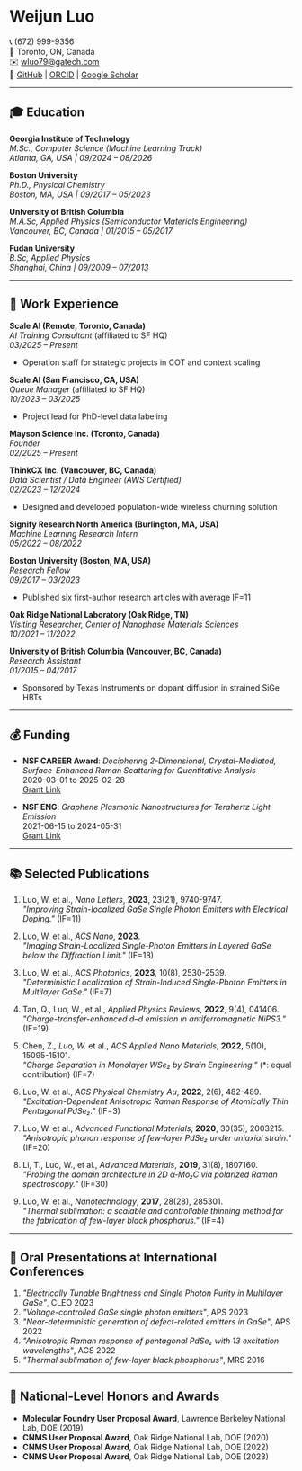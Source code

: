 # Weijun Luo

📞 (672) 999-9356  
📍 Toronto, ON, Canada  
✉️ wluo79@gatech.com  
🔗 [GitHub](https://github.com/arenasluo) | [ORCID](https://orcid.org/0000-0002-6048-5164) | [Google Scholar](https://scholar.google.ca/citations?user=-ws6WvsAAAAJ&hl=en)

---

## 🎓 Education

**Georgia Institute of Technology**  
*M.Sc., Computer Science (Machine Learning Track)*  
_Atlanta, GA, USA | 09/2024 – 08/2026_

**Boston University**  
*Ph.D., Physical Chemistry*  
_Boston, MA, USA | 09/2017 – 05/2023_

**University of British Columbia**  
*M.A.Sc, Applied Physics (Semiconductor Materials Engineering)*  
_Vancouver, BC, Canada | 01/2015 – 05/2017_

**Fudan University**  
*B.Sc, Applied Physics*  
_Shanghai, China | 09/2009 – 07/2013_

---

## 💼 Work Experience

**Scale AI (Remote, Toronto, Canada)**  
*AI Training Consultant* (affiliated to SF HQ)  
_03/2025 – Present_  
- Operation staff for strategic projects in COT and context scaling

**Scale AI (San Francisco, CA, USA)**  
*Queue Manager* (affiliated to SF HQ)  
_10/2023 – 03/2025_  
- Project lead for PhD-level data labeling

**Mayson Science Inc. (Toronto, Canada)**  
*Founder*  
_02/2025 – Present_

**ThinkCX Inc. (Vancouver, BC, Canada)**  
*Data Scientist / Data Engineer (AWS Certified)*  
_02/2023 – 12/2024_  
- Designed and developed population-wide wireless churning solution

**Signify Research North America (Burlington, MA, USA)**  
*Machine Learning Research Intern*  
_05/2022 – 08/2022_

**Boston University (Boston, MA, USA)**  
*Research Fellow*  
_09/2017 – 03/2023_  
- Published six first-author research articles with average IF=11

**Oak Ridge National Laboratory (Oak Ridge, TN)**  
*Visiting Researcher, Center of Nanophase Materials Sciences*  
_10/2021 – 11/2022_

**University of British Columbia (Vancouver, BC, Canada)**  
*Research Assistant*  
_01/2015 – 04/2017_  
- Sponsored by Texas Instruments on dopant diffusion in strained SiGe HBTs

---

## 💰 Funding

- **NSF CAREER Award**: *Deciphering 2-Dimensional, Crystal-Mediated, Surface-Enhanced Raman Scattering for Quantitative Analysis*  
  2020-03-01 to 2025-02-28  
  [Grant Link](https://app.dimensions.ai/details/grant/grant.8966022)

- **NSF ENG**: *Graphene Plasmonic Nanostructures for Terahertz Light Emission*  
  2021-06-15 to 2024-05-31  
  [Grant Link](https://app.dimensions.ai/details/grant/grant.970547)

---

## 📚 Selected Publications

1. Luo, W. et al., *Nano Letters*, **2023**, 23(21), 9740-9747.  
   *"Improving Strain-localized GaSe Single Photon Emitters with Electrical Doping."* (IF=11)

2. Luo, W. et al., *ACS Nano*, **2023**.  
   *"Imaging Strain-Localized Single-Photon Emitters in Layered GaSe below the Diffraction Limit."* (IF=18)

3. Luo, W. et al., *ACS Photonics*, **2023**, 10(8), 2530-2539.  
   *"Deterministic Localization of Strain-Induced Single-Photon Emitters in Multilayer GaSe."* (IF=7)

4. Tan, Q., Luo, W., et al., *Applied Physics Reviews*, **2022**, 9(4), 041406.  
   *"Charge-transfer-enhanced d–d emission in antiferromagnetic NiPS3."* (IF=19)

5. Chen, Z.*, Luo, W.* et al., *ACS Applied Nano Materials*, **2022**, 5(10), 15095-15101.  
   *"Charge Separation in Monolayer WSe₂ by Strain Engineering."* (*: equal contribution) (IF=7)

6. Luo, W. et al., *ACS Physical Chemistry Au*, **2022**, 2(6), 482-489.  
   *"Excitation-Dependent Anisotropic Raman Response of Atomically Thin Pentagonal PdSe₂."* (IF=3)

7. Luo, W. et al., *Advanced Functional Materials*, **2020**, 30(35), 2003215.  
   *"Anisotropic phonon response of few-layer PdSe₂ under uniaxial strain."* (IF=20)

8. Li, T., Luo, W., et al., *Advanced Materials*, **2019**, 31(8), 1807160.  
   *"Probing the domain architecture in 2D α‐Mo₂C via polarized Raman spectroscopy."* (IF=30)

9. Luo, W. et al., *Nanotechnology*, **2017**, 28(28), 285301.  
   *"Thermal sublimation: a scalable and controllable thinning method for the fabrication of few-layer black phosphorus."* (IF=4)

---

## 🎤 Oral Presentations at International Conferences

1. *"Electrically Tunable Brightness and Single Photon Purity in Multilayer GaSe"*, CLEO 2023  
2. *"Voltage-controlled GaSe single photon emitters"*, APS 2023  
3. *"Near-deterministic generation of defect-related emitters in GaSe"*, APS 2022  
4. *"Anisotropic Raman response of pentagonal PdSe₂ with 13 excitation wavelengths"*, ACS 2022  
5. *"Thermal sublimation of few-layer black phosphorus"*, MRS 2016  

---

## 🏅 National-Level Honors and Awards

- **Molecular Foundry User Proposal Award**, Lawrence Berkeley National Lab, DOE (2019)
- **CNMS User Proposal Award**, Oak Ridge National Lab, DOE (2020)
- **CNMS User Proposal Award**, Oak Ridge National Lab, DOE (2022)
- **CNMS User Proposal Award**, Oak Ridge National Lab, DOE (2023)
